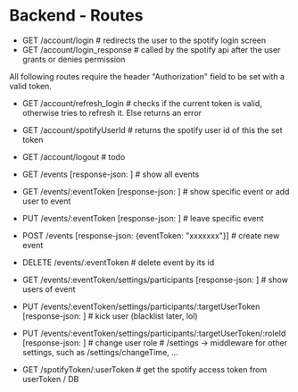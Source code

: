 # Backend - Routes
- GET /account/login                    # redirects the user to the spotify login screen
- GET /account/login_response           # called by the spotify api after the user grants or denies permission

All following routes require the header "Authorization" field to be set with a valid token.
- GET /account/refresh_login           # checks if the current token is valid, otherwise tries to refresh it. Else returns an error
- GET /account/spotifyUserId       # returns the spotify user id of this the set token
- GET /account/logout             # todo

- GET       /events [response-json: ]                                                    # show all events 
- GET       /events/:eventToken [response-json: ]                                        # show specific event or add user to event
- PUT       /events/:eventToken [response-json: ]                                        # leave specific event
- POST      /events [response-json: {eventToken: "xxxxxxx"}]                             # create new event
- DELETE    /events/:eventToken                                                          # delete event by its id

- GET       /events/:eventToken/settings/participants [response-json: ]                           # show users of event
- PUT       /events/:eventToken/settings/participants/:targetUserToken [response-json: ]          # kick user (blacklist later, lol)
- PUT       /events/:eventToken/settings/participants/:targetUserToken/:roleId [response-json: ]  # change user role
                                                                                                             # /settings -> middleware for other settings, such as /settings/changeTime, ...

- GET /spotifyToken/:userToken                                                                      # get the spotify access token from userToken / DB